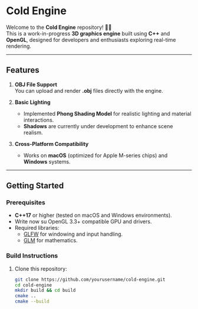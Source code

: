 # Cold Engine

Welcome to the **Cold Engine** repository! 🎨🚀  
This is a work-in-progress **3D graphics engine** built using **C++** and **OpenGL**, designed for developers and enthusiasts exploring real-time rendering.

---

## Features

1. **OBJ File Support**  
   You can upload and render **.obj** files directly with the engine.

2. **Basic Lighting**  
   - Implemented **Phong Shading Model** for realistic lighting and material interactions.  
   - **Shadows** are currently under development to enhance scene realism.

3. **Cross-Platform Compatibility**  
   - Works on **macOS** (optimized for Apple M-series chips) and **Windows** systems.  

---

## Getting Started

### Prerequisites

- **C++17** or higher (tested on macOS and Windows environments).
- Write now su OpenGL 3.3+ compatible GPU and drivers.  
- Required libraries:
  - [GLFW](https://www.glfw.org/) for windowing and input handling.
  - [GLM](https://github.com/g-truc/glm) for mathematics.

### Build Instructions

1. Clone this repository:  
   ```bash
   git clone https://github.com/yourusername/cold-engine.git
   cd cold-engine
   mkdir build && cd build
   cmake ..
   cmake --build
